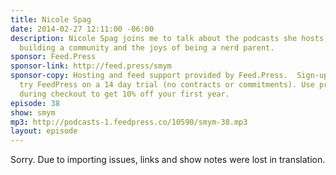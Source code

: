 ```yaml
---
title: Nicole Spag
date: 2014-02-27 12:11:00 -06:00
description: Nicole Spag joins me to talk about the podcasts she hosts, getting sponsorship/advertisers,
  building a community and the joys of being a nerd parent.
sponsor: Feed.Press
sponsor-link: http://feed.press/smym
sponsor-copy: Hosting and feed support provided by Feed.Press.  Sign-up today and
  try FeedPress on a 14 day trial (no contracts or commitments). Use promo code "smym"
  during checkout to get 10% off your first year.
episode: 38
show: smym
mp3: http://podcasts-1.feedpress.co/10590/smym-38.mp3
layout: episode
---
```


Sorry. Due to importing issues, links and show notes were lost in translation.
